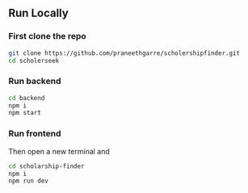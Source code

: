 ## Run Locally
### First clone the repo
```bash
git clone https://github.com/praneethgarre/scholershipfinder.git
cd scholerseek
```

### Run backend
```bash
cd backend
npm i 
npm start
```
### Run frontend
Then open a new terminal and
```bash
cd scholarship-finder
npm i
npm run dev
````
